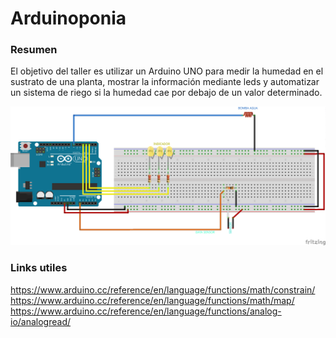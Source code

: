 # Arduinoponia

### **Resumen**
El objetivo del taller es utilizar un Arduino UNO para medir la humedad en el sustrato de una planta, mostrar la información mediante leds y automatizar un sistema de riego si la humedad cae por debajo de un valor determinado.

![Imagen Ilustrativa](arduinoponia_bb.png "Imagen ilustrativa")

### **Links utiles**
https://www.arduino.cc/reference/en/language/functions/math/constrain/
https://www.arduino.cc/reference/en/language/functions/math/map/
https://www.arduino.cc/reference/en/language/functions/analog-io/analogread/
